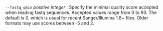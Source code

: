 `--fastq_qmin` *positive integer*
: Specify the minimal quality score accepted when reading fastq
  sequences. Accepted values range from 0 to 93. The default is 0,
  which is usual for recent Sanger/Illumina 1.8+ files. Older formats
  may use scores between -5 and 2.
